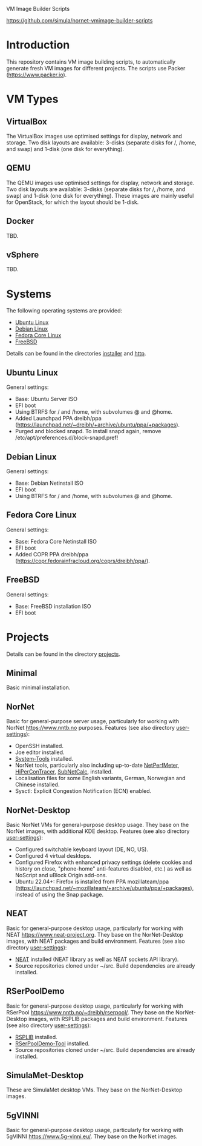 VM Image Builder Scripts

<https://github.com/simula/nornet-vmimage-builder-scripts>


# Introduction

This repository contains VM image building scripts, to automatically generate fresh VM images for different projects. The scripts use Packer (<https://www.packer.io>).


# VM Types

## VirtualBox

The VirtualBox images use optimised settings for display, network and storage. Two disk layouts are available: 3-disks (separate disks for /, /home, and swap) and 1-disk (one disk for everything).

## QEMU

The QEMU images use optimised settings for display, network and storage. Two disk layouts are available: 3-disks (separate disks for /, /home, and swap) and 1-disk (one disk for everything). These images are mainly useful for OpenStack, for which the layout should be 1-disk.

## Docker

TBD.

## vSphere

TBD.


# Systems

The following operating systems are provided:
* [Ubuntu Linux](https://ubuntu.com/)
* [Debian Linux](https://www.debian.org/)
* [Fedora Core Linux](https://getfedora.org/de/)
* [FreeBSD](https://www.freebsd.org/)

Details can be found in the directories [installer](https://github.com/simula/nornet-vmimage-builder-scripts/tree/master/installer) and [http](https://github.com/simula/nornet-vmimage-builder-scripts/tree/master/http).

## Ubuntu Linux

General settings:
* Base: Ubuntu Server ISO
* EFI boot
* Using BTRFS for / and /home, with subvolumes @ and @home.
* Added Launchpad PPA dreibh/ppa (<https://launchpad.net/~dreibh/+archive/ubuntu/ppa/+packages>).
* Purged and blocked snapd. To install snapd again, remove /etc/apt/preferences.d/block-snapd.pref!

## Debian Linux

General settings:
* Base: Debian Netinstall ISO
* EFI boot
* Using BTRFS for / and /home, with subvolumes @ and @home.

## Fedora Core Linux

General settings:
* Base: Fedora Core Netinstall ISO
* EFI boot
* Added COPR PPA dreibh/ppa (<https://copr.fedorainfracloud.org/coprs/dreibh/ppa/>).

## FreeBSD

General settings:
* Base: FreeBSD installation ISO
* EFI boot


# Projects

Details can be found in the directory [projects](https://github.com/simula/nornet-vmimage-builder-scripts/tree/master/projects).

## Minimal

Basic minimal installation.

## NorNet

Basic for general-purpose server usage, particularly for working with NorNet <https://www.nntb.no> purposes. Features (see also directory [user-settings](https://github.com/simula/nornet-vmimage-builder-scripts/blob/master/scripts/user-settings)):
* OpenSSH installed.
* Joe editor installed.
* [System-Tools](https://www.nntb.no/~dreibh/system-tools/) installed.
* NorNet tools, particularly also including up-to-date [NetPerfMeter](https://www.nntb.no/~dreibh/netperfmeter/), [HiPerConTracer](https://www.nntb.no/~dreibh/hipercontracer/index.html), [SubNetCalc](https://www.nntb.no/~dreibh/subnetcalc/index.html), installed.
* Localisation files for some English variants, German, Norwegian and Chinese installed.
* Sysctl: Explicit Congestion Notification (ECN) enabled.

## NorNet-Desktop

Basic NorNet VMs for general-purpose desktop usage. They base on the NorNet images, with additional KDE desktop. Features (see also directory [user-settings](https://github.com/simula/nornet-vmimage-builder-scripts/blob/master/scripts/user-settings)):
* Configured switchable keyboard layout (DE, NO, US).
* Configured 4 virtual desktops.
* Configured Firefox with enhanced privacy settings (delete cookies and history on close, "phone-home" anti-features disabled, etc.) as well as NoScript and uBlock Origin add-ons.
* Ubuntu 22.04+: Firefox is installed from PPA mozillateam/ppa (<https://launchpad.net/~mozillateam/+archive/ubuntu/ppa/+packages>), instead of using the Snap package.

## NEAT

Basic for general-purpose desktop usage, particularly for working with NEAT <https://www.neat-project.org>. They base on the NorNet-Desktop images, with NEAT packages and build environment. Features (see also directory [user-settings](https://github.com/simula/nornet-vmimage-builder-scripts/blob/master/scripts/user-settings)):
* [NEAT](https://github.com/NEAT-project/neat) installed (NEAT library as well as NEAT sockets API library).
* Source repositories cloned under ~/src. Build dependencies are already installed.

## RSerPoolDemo

Basic for general-purpose desktop usage, particularly for working with RSerPool <https://www.nntb.no/~dreibh/rserpool/>. They base on the NorNet-Desktop images, with RSPLIB packages and build environment. Features (see also directory [user-settings](https://github.com/simula/nornet-vmimage-builder-scripts/blob/master/scripts/user-settings)):
* [RSPLIB](https://www.nntb.no/~dreibh/rserpool/index.html#Download) installed.
* [RSerPoolDemo-Tool](https://www.nntb.no/~dreibh/rserpool/index.html#DemoTool) installed.
* Source repositories cloned under ~/src. Build dependencies are already installed.

## SimulaMet-Desktop

These are SimulaMet desktop VMs. They base on the NorNet-Desktop images.

## 5gVINNI

Basic for general-purpose desktop usage, particularly for working with 5gVINNI <https://www.5g-vinni.eu/>. They base on the NorNet images.
